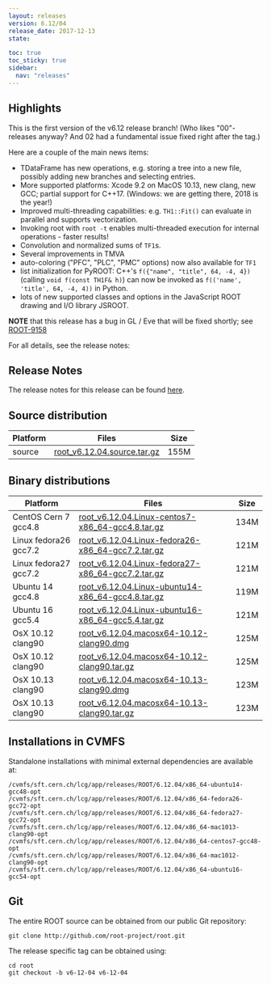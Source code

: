 ```yaml
---
layout: releases
version: 6.12/04
release_date: 2017-12-13
state:

toc: true
toc_sticky: true
sidebar:
  nav: "releases"
---
```



## Highlights

This is the first version of the v6.12 release branch! (Who likes "00"-releases anyway? And 02 had a fundamental issue fixed right after the tag.)

Here are a couple of the main news items:

* TDataFrame has new operations, e.g. storing a tree into a new file, possibly adding new branches and selecting entries.
* More supported platforms: Xcode 9.2 on MacOS 10.13, new clang, new GCC; partial support for C++17. (Windows: we are getting there, 2018 is the year!)
* Improved multi-threading capabilities: e.g. `TH1::Fit()` can evaluate in parallel and supports vectorization.
* Invoking root with `root -t` enables multi-threaded execution for internal operations - faster results!
* Convolution and normalized sums of `TF1`s.
* Several improvements in TMVA
* auto-coloring ("PFC", "PLC", "PMC" options) now also available for `TF1`
* list initialization for PyROOT: C++'s `f({"name", "title", 64, -4, 4})` (calling `void f(const TH1F& h)`) can now be invoked as `f(('name', 'title', 64, -4, 4))` in Python.
* lots of new supported classes and options in the JavaScript ROOT drawing and I/O library JSROOT.

**NOTE** that this release has a bug in GL / Eve that will be fixed shortly; see [ROOT-9158](https://sft.its.cern.ch/jira/browse/ROOT-9158)

For all details, see the release notes:

## Release Notes

The release notes for this release can be found [here](https://root.cern.ch/doc/v612/release-notes.html#release-6.1204).

## Source distribution

| Platform       | Files | Size |
|-----------|-------|-----|
| source | [root_v6.12.04.source.tar.gz](https://root.cern.ch/download/root_v6.12.04.source.tar.gz) | 155M |


## Binary distributions

| Platform       | Files | Size |
|-----------|-------|-----|
| CentOS Cern 7 gcc4.8 | [root_v6.12.04.Linux-centos7-x86_64-gcc4.8.tar.gz](https://root.cern.ch/download/root_v6.12.04.Linux-centos7-x86_64-gcc4.8.tar.gz) | 134M |
| Linux fedora26 gcc7.2 | [root_v6.12.04.Linux-fedora26-x86_64-gcc7.2.tar.gz](https://root.cern.ch/download/root_v6.12.04.Linux-fedora26-x86_64-gcc7.2.tar.gz) | 121M |
| Linux fedora27 gcc7.2 | [root_v6.12.04.Linux-fedora27-x86_64-gcc7.2.tar.gz](https://root.cern.ch/download/root_v6.12.04.Linux-fedora27-x86_64-gcc7.2.tar.gz) | 121M |
| Ubuntu 14 gcc4.8 | [root_v6.12.04.Linux-ubuntu14-x86_64-gcc4.8.tar.gz](https://root.cern.ch/download/root_v6.12.04.Linux-ubuntu14-x86_64-gcc4.8.tar.gz) | 119M |
| Ubuntu 16 gcc5.4 | [root_v6.12.04.Linux-ubuntu16-x86_64-gcc5.4.tar.gz](https://root.cern.ch/download/root_v6.12.04.Linux-ubuntu16-x86_64-gcc5.4.tar.gz) | 121M |
| OsX 10.12 clang90 | [root_v6.12.04.macosx64-10.12-clang90.dmg](https://root.cern.ch/download/root_v6.12.04.macosx64-10.12-clang90.dmg) | 125M |
| OsX 10.12 clang90 | [root_v6.12.04.macosx64-10.12-clang90.tar.gz](https://root.cern.ch/download/root_v6.12.04.macosx64-10.12-clang90.tar.gz) | 125M |
| OsX 10.13 clang90 | [root_v6.12.04.macosx64-10.13-clang90.dmg](https://root.cern.ch/download/root_v6.12.04.macosx64-10.13-clang90.dmg) | 123M |
| OsX 10.13 clang90 | [root_v6.12.04.macosx64-10.13-clang90.tar.gz](https://root.cern.ch/download/root_v6.12.04.macosx64-10.13-clang90.tar.gz) | 123M |



## Installations in CVMFS

Standalone installations with minimal external dependencies are available at:
~~~
/cvmfs/sft.cern.ch/lcg/app/releases/ROOT/6.12.04/x86_64-ubuntu14-gcc48-opt
/cvmfs/sft.cern.ch/lcg/app/releases/ROOT/6.12.04/x86_64-fedora26-gcc72-opt
/cvmfs/sft.cern.ch/lcg/app/releases/ROOT/6.12.04/x86_64-fedora27-gcc72-opt
/cvmfs/sft.cern.ch/lcg/app/releases/ROOT/6.12.04/x86_64-mac1013-clang90-opt
/cvmfs/sft.cern.ch/lcg/app/releases/ROOT/6.12.04/x86_64-centos7-gcc48-opt
/cvmfs/sft.cern.ch/lcg/app/releases/ROOT/6.12.04/x86_64-mac1012-clang90-opt
/cvmfs/sft.cern.ch/lcg/app/releases/ROOT/6.12.04/x86_64-ubuntu16-gcc54-opt
~~~


## Git

The entire ROOT source can be obtained from our public Git repository:

~~~
git clone http://github.com/root-project/root.git
~~~
The release specific tag can be obtained using:
~~~
cd root
git checkout -b v6-12-04 v6-12-04
~~~

